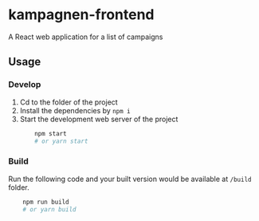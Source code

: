 # kampagnen-frontend
A React web application for a list of campaigns

## Usage

### Develop

1. Cd to the folder of the project
2. Install the dependencies by `npm i`
3. Start the development web server of the project
    ```bash
        npm start
        # or yarn start
    ```

### Build
Run the following code and your built version would be available at `/build` folder.

```bash
    npm run build
    # or yarn build
```